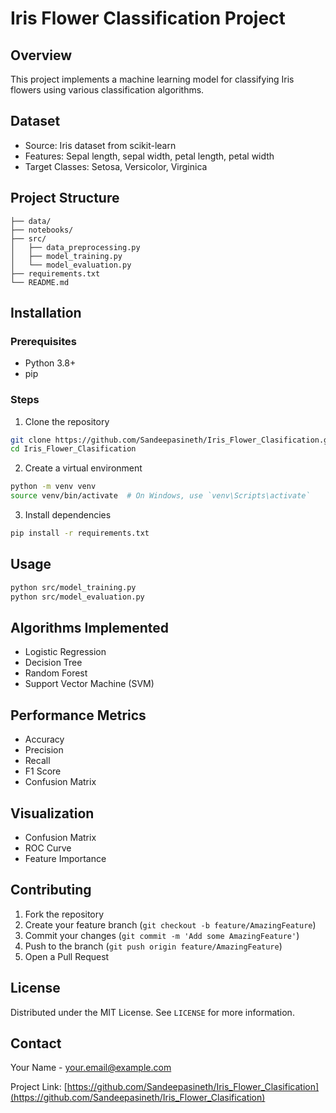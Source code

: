 # Iris Flower Classification Project

## Overview
This project implements a machine learning model for classifying Iris flowers using various classification algorithms.

## Dataset
- Source: Iris dataset from scikit-learn
- Features: Sepal length, sepal width, petal length, petal width
- Target Classes: Setosa, Versicolor, Virginica

## Project Structure
```
├── data/
├── notebooks/
├── src/
│   ├── data_preprocessing.py
│   ├── model_training.py
│   └── model_evaluation.py
├── requirements.txt
└── README.md
```

## Installation

### Prerequisites
- Python 3.8+
- pip

### Steps
1. Clone the repository
```bash
git clone https://github.com/Sandeepasineth/Iris_Flower_Clasification.git
cd Iris_Flower_Clasification
```

2. Create a virtual environment
```bash
python -m venv venv
source venv/bin/activate  # On Windows, use `venv\Scripts\activate`
```

3. Install dependencies
```bash
pip install -r requirements.txt
```

## Usage
```bash
python src/model_training.py
python src/model_evaluation.py
```

## Algorithms Implemented
- Logistic Regression
- Decision Tree
- Random Forest
- Support Vector Machine (SVM)

## Performance Metrics
- Accuracy
- Precision
- Recall
- F1 Score
- Confusion Matrix

## Visualization
- Confusion Matrix
- ROC Curve
- Feature Importance

## Contributing
1. Fork the repository
2. Create your feature branch (`git checkout -b feature/AmazingFeature`)
3. Commit your changes (`git commit -m 'Add some AmazingFeature'`)
4. Push to the branch (`git push origin feature/AmazingFeature`)
5. Open a Pull Request

## License
Distributed under the MIT License. See `LICENSE` for more information.

## Contact
Your Name - your.email@example.com

Project Link: [https://github.com/Sandeepasineth/Iris_Flower_Clasification](https://github.com/Sandeepasineth/Iris_Flower_Clasification)
